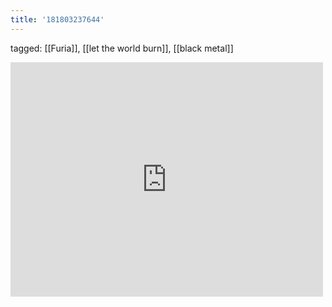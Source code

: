 ```yaml
---
title: '181803237644'
---
```

tagged: [[Furia]], [[let the world burn]], [[black metal]]
<iframe allow="accelerometer; autoplay; clipboard-write; encrypted-media; gyroscope; picture-in-picture" allowfullscreen="" frameborder="0" height="375" id="youtube_iframe" src="https://www.youtube.com/embed/Z6RRIJ4n2H8?feature=oembed&amp;enablejsapi=1&amp;origin=https://safe.txmblr.com&amp;wmode=opaque" width="500"></iframe>